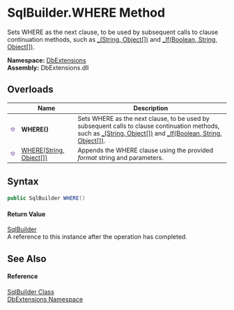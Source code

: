 SqlBuilder.WHERE Method
=======================
Sets WHERE as the next clause, to be used by subsequent calls to clause continuation methods, such as [_(String, Object[])][1] and [_If(Boolean, String, Object[])][2].
  
**Namespace:** [DbExtensions][3]  
**Assembly:** DbExtensions.dll

Overloads
---------

|                  | Name                         | Description                                                                                                                                                             |
| ---------------- | ---------------------------- | ----------------------------------------------------------------------------------------------------------------------------------------------------------------------- |
| ![Public method] | **WHERE()**                  | Sets WHERE as the next clause, to be used by subsequent calls to clause continuation methods, such as [_(String, Object[])][1] and [_If(Boolean, String, Object[])][2]. |
| ![Public method] | [WHERE(String, Object[])][4] | Appends the WHERE clause using the provided *format* string and parameters.                                                                                             |


Syntax
------

```csharp
public SqlBuilder WHERE()
```

#### Return Value
[SqlBuilder][5]  
A reference to this instance after the operation has completed.

See Also
--------

#### Reference
[SqlBuilder Class][5]  
[DbExtensions Namespace][3]  

[1]: _.md
[2]: _If.md
[3]: ../README.md
[4]: WHERE_1.md
[5]: README.md
[Public method]: ../../icons/pubmethod.svg "Public method"